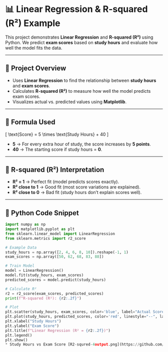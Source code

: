# 📊 Linear Regression & R-squared (R²) Example

This project demonstrates **Linear Regression** and **R-squared (R²)** using Python. We predict **exam scores** based on **study hours** and evaluate how well the model fits the data.

---

## 🔹 Project Overview  
- Uses **Linear Regression** to find the relationship between **study hours** and **exam scores**.  
- Calculates **R-squared (R²)** to measure how well the model predicts exam scores.  
- Visualizes actual vs. predicted values using **Matplotlib**.  

---

## 🔹 Formula Used  
\[
\text{Score} = 5 \times \text{Study Hours} + 40
\]
- **5** → For every extra hour of study, the score increases by **5 points**.  
- **40** → The starting score if study hours = **0**.  

---

## 🔹 R-squared (R²) Interpretation  
- **R² = 1** → Perfect fit (model predicts scores exactly).  
- **R² close to 1** → Good fit (most score variations are explained).  
- **R² close to 0** → Bad fit (study hours don’t explain scores well).  

---

## 🔹 Python Code Snippet  
```python
import numpy as np
import matplotlib.pyplot as plt
from sklearn.linear_model import LinearRegression
from sklearn.metrics import r2_score

# Example Data
study_hours = np.array([2, 4, 6, 8, 10]).reshape(-1, 1)
exam_scores = np.array([50, 62, 68, 83, 88])

# Train Model
model = LinearRegression()
model.fit(study_hours, exam_scores)
predicted_scores = model.predict(study_hours)

# Calculate R²
r2 = r2_score(exam_scores, predicted_scores)
print(f"R-squared (R²): {r2:.2f}")

# Plot
plt.scatter(study_hours, exam_scores, color='blue', label="Actual Scores")
plt.plot(study_hours, predicted_scores, color='red', linestyle="--", label="Regression Line")
plt.xlabel("Study Hours")
plt.ylabel("Exam Score")
plt.title(f"Linear Regression (R² = {r2:.2f})")
plt.legend()
plt.show()
* Study Hours vs Exam Score [R2-squred-4output.png](https://github.com/kunalbadgujar1236/Linear-Regression-R-squared-R-Using-Python./blob/main/R2-squred-4output.png)

